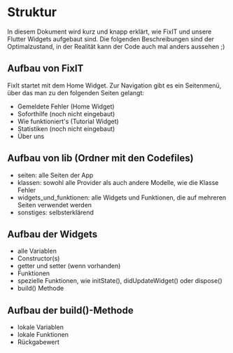 # Struktur
In diesem Dokument wird kurz und knapp erklärt, wie FixIT und unsere Flutter Widgets aufgebaut sind. Die folgenden Beschreibungen sind der Optimalzustand, in der Realität kann der Code auch mal anders aussehen ;)

## Aufbau von FixIT
FixIt startet mit dem Home Widget. Zur Navigation gibt es ein Seitenmenü, über das man zu den folgenden Seiten gelangt:
- Gemeldete Fehler (Home Widget)
- Soforthilfe (noch nicht eingebaut)
- Wie funktioniert's (Tutorial Widget)
- Statistiken (noch nicht eingebaut)
- Über uns

## Aufbau von lib (Ordner mit den Codefiles)
- seiten: alle Seiten der App
- klassen: sowohl alle Provider als auch andere Modelle, wie die Klasse Fehler
- widgets_und_funktionen: alle Widgets und Funktionen, die auf mehreren Seiten verwendet werden
- sonstiges: selbsterklärend

## Aufbau der Widgets
- alle Variablen
- Constructor(s)
- getter und setter (wenn vorhanden)
- Funktionen
- spezielle Funktionen, wie initState(), didUpdateWidget() oder dispose()
- build() Methode

## Aufbau der build()-Methode
- lokale Variablen
- lokale Funktionen
- Rückgabewert

